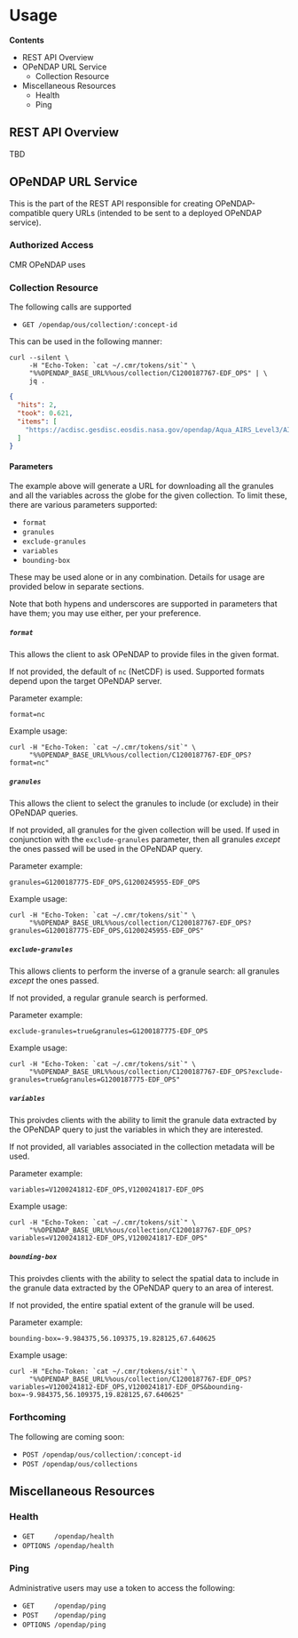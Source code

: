 # Usage


**Contents**

* REST API Overview
* OPeNDAP URL Service
  * Collection Resource
* Miscellaneous Resources
  * Health
  * Ping


## REST API Overview

TBD


## OPeNDAP URL Service

This is the part of the REST API responsible for creating OPeNDAP-compatible
query URLs (intended to be sent to a deployed OPeNDAP service).

### Authorized Access

CMR OPeNDAP uses

### Collection Resource

The following calls are supported

* `GET /opendap/ous/collection/:concept-id`

This can be used in the following manner:

```
curl --silent \
     -H "Echo-Token: `cat ~/.cmr/tokens/sit`" \
     "%%OPENDAP_BASE_URL%%ous/collection/C1200187767-EDF_OPS" | \
     jq .
```
```json
{
  "hits": 2,
  "took": 0.621,
  "items": [
    "https://acdisc.gesdisc.eosdis.nasa.gov/opendap/Aqua_AIRS_Level3/AIRX3STD.006..."
  ]
}
```

#### Parameters

The example above will generate a URL for downloading all the granules and all
the variables across the globe for the given collection. To limit these, there
are various parameters supported:

* `format`
* `granules`
* `exclude-granules`
* `variables`
* `bounding-box`

These may be used alone or in any combination. Details for usage are provided
below in separate sections.

Note that both hypens and underscores are supported in parameters that have
them; you may use either, per your preference.

##### `format`

This allows the client to ask OPeNDAP to provide files in the given format.

If not provided, the default of `nc` (NetCDF) is used. Supported formats
depend upon the target OPeNDAP server.

Parameter example:

```
format=nc
```

Example usage:

```
curl -H "Echo-Token: `cat ~/.cmr/tokens/sit`" \
     "%%OPENDAP_BASE_URL%%ous/collection/C1200187767-EDF_OPS?format=nc"
```

##### `granules`

This allows the client to select the granules to include (or exclude) in their
OPeNDAP queries.

If not provided, all granules for the given collection will be used. If used
in conjunction with the `exclude-granules` parameter, then all granules
_except_ the ones passed will be used in the OPeNDAP query.


Parameter example:

```
granules=G1200187775-EDF_OPS,G1200245955-EDF_OPS
```

Example usage:

```
curl -H "Echo-Token: `cat ~/.cmr/tokens/sit`" \
     "%%OPENDAP_BASE_URL%%ous/collection/C1200187767-EDF_OPS?granules=G1200187775-EDF_OPS,G1200245955-EDF_OPS"
```

##### `exclude-granules`

This allows clients to perform the inverse of a granule search: all granules
_except_ the ones passed.

If not provided, a regular granule search is performed.

Parameter example:

```
exclude-granules=true&granules=G1200187775-EDF_OPS
```

Example usage:

```
curl -H "Echo-Token: `cat ~/.cmr/tokens/sit`" \
     "%%OPENDAP_BASE_URL%%ous/collection/C1200187767-EDF_OPS?exclude-granules=true&granules=G1200187775-EDF_OPS"
```

##### `variables`

This proivdes clients with the ability to limit the granule data extracted
by the OPeNDAP query to just the variables in which they are interested.

If not provided, all variables associated in the collection metadata will
be used.

Parameter example:

```
variables=V1200241812-EDF_OPS,V1200241817-EDF_OPS
```

Example usage:

```
curl -H "Echo-Token: `cat ~/.cmr/tokens/sit`" \
     "%%OPENDAP_BASE_URL%%ous/collection/C1200187767-EDF_OPS?variables=V1200241812-EDF_OPS,V1200241817-EDF_OPS"
```

##### `bounding-box`

This proivdes clients with the ability to select the spatial data to include
in the granule data extracted by the OPeNDAP query to an area of interest.

If not provided, the entire spatial extent of the granule will be used.

Parameter example:

```
bounding-box=-9.984375,56.109375,19.828125,67.640625
```

Example usage:

```
curl -H "Echo-Token: `cat ~/.cmr/tokens/sit`" \
     "%%OPENDAP_BASE_URL%%ous/collection/C1200187767-EDF_OPS?variables=V1200241812-EDF_OPS,V1200241817-EDF_OPS&bounding-box=-9.984375,56.109375,19.828125,67.640625"
```

### Forthcoming

The following are coming soon:

* `POST /opendap/ous/collection/:concept-id`
* `POST /opendap/ous/collections`


## Miscellaneous Resources

### Health

* `GET     /opendap/health`
* `OPTIONS /opendap/health`


### Ping

Administrative users may use a token to access the following:

* `GET     /opendap/ping`
* `POST    /opendap/ping`
* `OPTIONS /opendap/ping`
